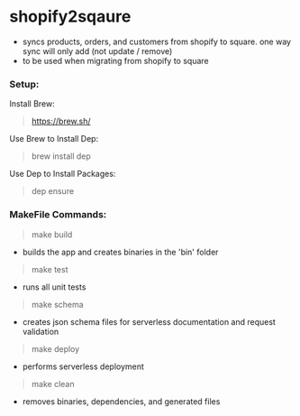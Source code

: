 # shopify2sqaure
- syncs products, orders, and customers from shopify to square. one way sync will only add (not update / remove)
- to be used when migrating from shopify to square

### Setup:
Install Brew:
> https://brew.sh/

Use Brew to Install Dep:
> brew install dep

Use Dep to Install Packages:
> dep ensure

### MakeFile Commands:
> make build

- builds the app and creates binaries in the 'bin' folder

> make test

- runs all unit tests

> make schema

- creates json schema files for serverless documentation and request validation

> make deploy

- performs serverless deployment

>make clean

- removes binaries, dependencies, and generated files